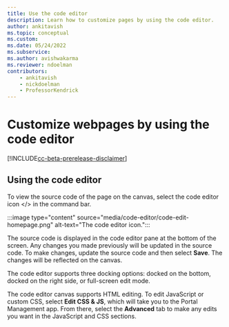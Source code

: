 ```yaml
---
title: Use the code editor
description: Learn how to customize pages by using the code editor.
author: ankitavish
ms.topic: conceptual
ms.custom: 
ms.date: 05/24/2022
ms.subservice:
ms.author: avishwakarma 
ms.reviewer: ndoelman
contributors:
    - ankitavish
    - nickdoelman
    - ProfessorKendrick
---
```


# Customize webpages by using the code editor

[!INCLUDE[cc-beta-prerelease-disclaimer](../includes/cc-beta-prerelease-disclaimer.md)]

## Using the code editor

To view the source code of the page on the canvas, select the code editor icon &lt;/&gt; in the command bar.

:::image type="content" source="media/code-editor/code-edit-homepage.png" alt-text="The code editor icon.":::

The source code is displayed in the code editor pane at the bottom of the screen. Any changes you made previously will be updated in the source code. To make changes, update the source code and then select **Save**. The changes will be reflected on the canvas.

The code editor supports three docking options: docked on the bottom, docked on the right side, or full-screen edit mode.

The code editor canvas supports HTML editing. To edit JavaScript or custom CSS, select **Edit CSS & JS**, which will take you to the Portal Management app. From there, select the **Advanced** tab to make any edits you want in the JavaScript and CSS sections.
